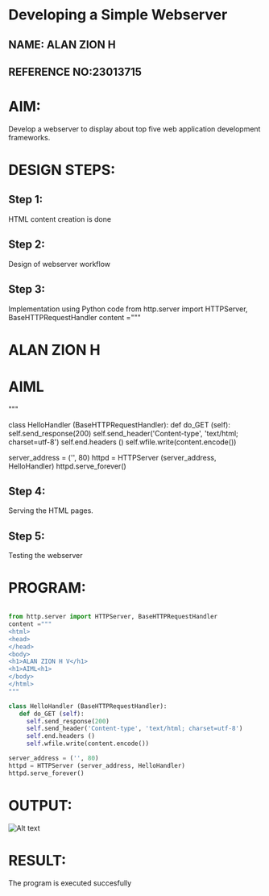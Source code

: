 # Developing a Simple Webserver
## NAME: ALAN ZION H
## REFERENCE NO:23013715
# AIM:

Develop a webserver to display about top five web application development frameworks.

# DESIGN STEPS:

## Step 1:

HTML content creation is done

## Step 2:

Design of webserver workflow

## Step 3:

Implementation using Python code
from http.server import HTTPServer, BaseHTTPRequestHandler
content ="""
<html>
<head>
</head>
<body>
<h1>ALAN ZION H</h1>
<h1>AIML</h1>
</body>
</html>
"""

class HelloHandler (BaseHTTPRequestHandler):
   def do_GET (self):
     self.send_response(200)
     self.send_header('Content-type', 'text/html; charset=utf-8')
     self.end.headers ()
     self.wfile.write(content.encode())

server_address = ('', 80)
httpd = HTTPServer (server_address, HelloHandler)
httpd.serve_forever()

## Step 4:

Serving the HTML pages.

## Step 5:

Testing the webserver
# PROGRAM:
```python   

from http.server import HTTPServer, BaseHTTPRequestHandler
content ="""
<html>
<head>
</head>
<body>
<h1>ALAN ZION H V</h1>
<h1>AIML<h1>
</body>
</html>
"""

class HelloHandler (BaseHTTPRequestHandler):
   def do_GET (self):
     self.send_response(200)
     self.send_header('Content-type', 'text/html; charset=utf-8')
     self.end.headers ()
     self.wfile.write(content.encode())

server_address = ('', 80)
httpd = HTTPServer (server_address, HelloHandler)
httpd.serve_forever()
```
# OUTPUT:
![Alt text](webserver.jpg)


# RESULT:

The program is executed succesfully

